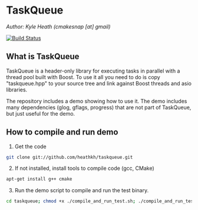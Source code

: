 TaskQueue
===================
*Author: Kyle Heath (cmakesnap [at] gmail)*

[![Build Status](https://travis-ci.org/heathkh/taskqueue.png)](https://travis-ci.org/heathkh/taskqueue)

What is TaskQueue
-------------------------------------------------------------------------------

TaskQueue is a header-only library for executing tasks in parallel with a thread pool built with Boost. To use it all you need to do is copy "taskqueue.hpp" to your source tree and link against Boost threads and asio libraries.

The repository includes a demo showing how to use it.  The demo includes many dependencies (glog, gflags, progress) that are not part of TaskQueue, but just useful for the demo.

How to compile and run demo
-------------------------
1. Get the code
````bash
git clone git://github.com/heathkh/taskqueue.git
````

2. If not installed, install tools to compile code (gcc, CMake)
````bash
apt-get install g++ cmake
````   

3. Run the demo script to compile and run the test binary.
````bash
cd taskqueue; chmod +x ./compile_and_run_test.sh; ./compile_and_run_test.sh 
````   
